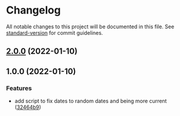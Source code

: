 # Changelog

All notable changes to this project will be documented in this file. See [standard-version](https://github.com/conventional-changelog/standard-version) for commit guidelines.

## [2.0.0](https://github.com/dnb-org/dnb-hugo-testcontent/compare/v1.0.0...v2.0.0) (2022-01-10)

## 1.0.0 (2022-01-10)


### Features

* add script to fix dates to random dates and being more current ([32464b9](https://github.com/dnb-org/dnb-hugo-testcontent/commit/32464b9776fff73cd1463a6c668896fcda1e78a7))
